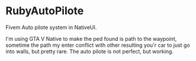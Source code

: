 # RubyAutoPilote
Fivem Auto pilote system in NativeUI.


I'm using GTA V Native to make the ped found is path to the waypoint, sometime the path my enter conflict with other resulting you'r car to just go into walls, but pretty rare.
The auto pilote is not perfect, but working.

